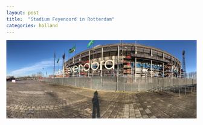 ```yaml
---
layout: post
title:  "Stadium Feyenoord in Rotterdam"
categories: holland
---
```


<img src="./assets/images/rotterdam-feyenord.jpg" alt="Feyenoord stadium in Rotterdam" />
